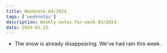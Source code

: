 ```yaml
---
title: Weeknote 04/2024
tags: ['weeknotes']
description: Weekly notes for week 04/2024.
date: 2024-01-23
---
```

- The snow is already disappearing. We've had rain this week. 